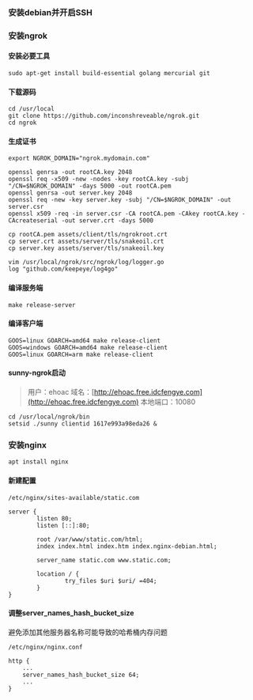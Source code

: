 ### 安装debian并开启SSH

### 安装ngrok

#### 安装必要工具
```
sudo apt-get install build-essential golang mercurial git
```
#### 下载源码
```
cd /usr/local
git clone https://github.com/inconshreveable/ngrok.git
cd ngrok
```

#### 生成证书
```
export NGROK_DOMAIN="ngrok.mydomain.com"

openssl genrsa -out rootCA.key 2048
openssl req -x509 -new -nodes -key rootCA.key -subj "/CN=$NGROK_DOMAIN" -days 5000 -out rootCA.pem
openssl genrsa -out server.key 2048
openssl req -new -key server.key -subj "/CN=$NGROK_DOMAIN" -out server.csr
openssl x509 -req -in server.csr -CA rootCA.pem -CAkey rootCA.key -CAcreateserial -out server.crt -days 5000

cp rootCA.pem assets/client/tls/ngrokroot.crt
cp server.crt assets/server/tls/snakeoil.crt
cp server.key assets/server/tls/snakeoil.key

vim /usr/local/ngrok/src/ngrok/log/logger.go
log "github.com/keepeye/log4go"
```

#### 编译服务端
```
make release-server
```

#### 编译客户端
```
GOOS=linux GOARCH=amd64 make release-client
GOOS=windows GOARCH=amd64 make release-client
GOOS=linux GOARCH=arm make release-client
```

#### sunny-ngrok启动
> 用户：ehoac
> 域名：[http://ehoac.free.idcfengye.com](http://ehoac.free.idcfengye.com)
> 本地端口：10080
```
cd /usr/local/ngrok/bin
setsid ./sunny clientid 1617e993a98eda26 &
```

### 安装nginx
```
apt install nginx
```
#### 新建配置
```
/etc/nginx/sites-available/static.com

server {
        listen 80;
        listen [::]:80;
​
        root /var/www/static.com/html;
        index index.html index.htm index.nginx-debian.html;
​
        server_name static.com www.static.com;
​
        location / {
                try_files $uri $uri/ =404;
        }
}
```
#### 调整server_names_hash_bucket_size 
避免添加其他服务器名称可能导致的哈希桶内存问题
```
/etc/nginx/nginx.conf

http {
    ...
    server_names_hash_bucket_size 64;
    ...
}
```